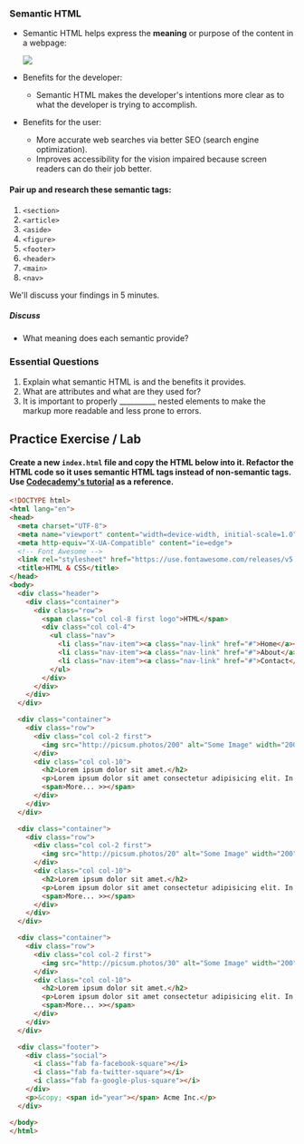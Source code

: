 ### Semantic HTML

- Semantic HTML helps express the **meaning** or purpose of the content in a webpage:

	<img src="https://i.imgur.com/2jxmD28.png">

- Benefits for the developer:
	- Semantic HTML makes the developer's intentions more clear as to what the developer is trying to accomplish.
- Benefits for the user:
	- More accurate web searches via better SEO (search engine optimization).
	- Improves accessibility for the vision impaired because screen readers can do their job better.

#### Pair up and research these semantic tags:

   1. `<section>`
   2. `<article>`
   3. `<aside>`
   4. `<figure>`
   5. `<footer>`
   6. `<header>`
   7. `<main>`
   8. `<nav>`

We'll discuss your findings in 5 minutes.

##### Discuss
- What meaning does each semantic provide?

### Essential Questions

1. Explain what semantic HTML is and the benefits it provides.
2. What are attributes and what are they used for?
3. It is important to properly __________ nested elements to make the markup more readable and less prone to errors.

## Practice Exercise / Lab

#### Create a new `index.html` file and copy the HTML below into it. Refactor the HTML code so it uses semantic HTML tags instead of non-semantic tags. Use [Codecademy's tutorial](https://www.codecademy.com/learn/learn-html/modules/learn-semantic-html) as a reference.

```html
<!DOCTYPE html>
<html lang="en">
<head>
  <meta charset="UTF-8">
  <meta name="viewport" content="width=device-width, initial-scale=1.0">
  <meta http-equiv="X-UA-Compatible" content="ie=edge">
  <!-- Font Awesome -->
  <link rel="stylesheet" href="https://use.fontawesome.com/releases/v5.2.0/css/all.css" integrity="sha384-hWVjflwFxL6sNzntih27bfxkr27PmbbK/iSvJ+a4+0owXq79v+lsFkW54bOGbiDQ" crossorigin="anonymous">
  <title>HTML & CSS</title>
</head>
<body>
  <div class="header">
    <div class="container">
      <div class="row">
        <span class="col col-8 first logo">HTML</span>
        <div class="col col-4">
          <ul class="nav">
            <li class="nav-item"><a class="nav-link" href="#">Home</a></li>
            <li class="nav-item"><a class="nav-link" href="#">About</a></li>
            <li class="nav-item"><a class="nav-link" href="#">Contact</a></li>
          </ul>
        </div>
      </div>
    </div>
  </div>

  <div class="container">
    <div class="row">
      <div class="col col-2 first">
        <img src="http://picsum.photos/200" alt="Some Image" width="200" />
      </div>
      <div class="col col-10">
        <h2>Lorem ipsum dolor sit amet.</h2>
        <p>Lorem ipsum dolor sit amet consectetur adipisicing elit. In tempore est quam officiis maiores tempora dolores exercitationem, aliquid voluptas enim, eius earum explicabo, quibusdam vitae!</p>
        <span>More... >></span>
      </div>
    </div>
  </div>

  <div class="container">
    <div class="row">
      <div class="col col-2 first">
        <img src="http://picsum.photos/20" alt="Some Image" width="200" />
      </div>
      <div class="col col-10">
        <h2>Lorem ipsum dolor sit amet.</h2>
        <p>Lorem ipsum dolor sit amet consectetur adipisicing elit. In tempore est quam officiis maiores tempora dolores exercitationem, aliquid voluptas enim, eius earum explicabo, quibusdam vitae!</p>
        <span>More... >></span>
      </div>
    </div>
  </div>

  <div class="container">
    <div class="row">
      <div class="col col-2 first">
        <img src="http://picsum.photos/30" alt="Some Image" width="200" />
      </div>
      <div class="col col-10">
        <h2>Lorem ipsum dolor sit amet.</h2>
        <p>Lorem ipsum dolor sit amet consectetur adipisicing elit. In tempore est quam officiis maiores tempora dolores exercitationem, aliquid voluptas enim, eius earum explicabo, quibusdam vitae!</p>
        <span>More... >></span>
      </div>
    </div>
  </div>

  <div class="footer">
    <div class="social">
      <i class="fab fa-facebook-square"></i>
      <i class="fab fa-twitter-square"></i>
      <i class="fab fa-google-plus-square"></i>
    </div>
    <p>&copy; <span id="year"></span> Acme Inc.</p>
  </div>

</body>
</html>
```
